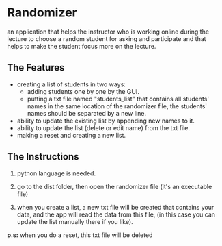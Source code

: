 # Randomizer

an application that helps the instructor who is working online during the lecture to choose a random student for asking and participate and that helps to make the student focus more on the lecture.

## The Features

* creating a list of students in two ways:
    + adding students one by one by the GUI.
    + putting a txt file named "students_list" that contains all students' names in the same location of the randomizer file, the students' names should be separated by a new line.
* ability to update the existing list by appending new names to it.
* ability to update the list (delete or edit name) from the txt file.
* making a reset and creating a new list.

## The Instructions

1. python language is needed.

2. go to the dist folder, then open the randomizer file (it's an executable file)

3. when you create a list, a new txt file will be created that contains your data, and the app will read the data from this file, (in this case you can update the list manually there if you like).

**p.s:** when you do a reset, this txt file will be deleted
